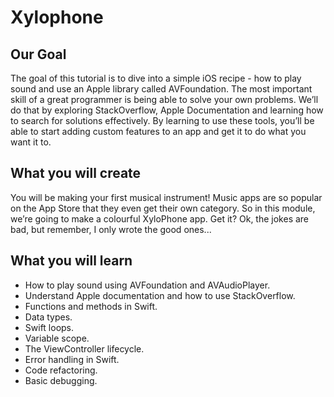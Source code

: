 # Xylophone

## Our Goal

The goal of this tutorial is to dive into a simple iOS recipe - how to play sound and use an Apple library called AVFoundation. The most important skill of a great programmer is being able to solve your own problems. We’ll do that by exploring StackOverflow, Apple Documentation and learning how to search for solutions effectively. By learning to use these tools, you’ll be able to start adding custom features to an app and get it to do what you want it to.

## What you will create

You will be making your first musical instrument! Music apps are so popular on the App Store that they even get their own category. So in this module, we’re going to make a colourful XyloPhone app. Get it? Ok, the jokes are bad, but remember, I only wrote the good ones...

## What you will learn

- How to play sound using AVFoundation and AVAudioPlayer.
- Understand Apple documentation and how to use StackOverflow.
- Functions and methods in Swift.
- Data types.
- Swift loops.
- Variable scope.
- The ViewController lifecycle.
- Error handling in Swift.
- Code refactoring.
- Basic debugging.

